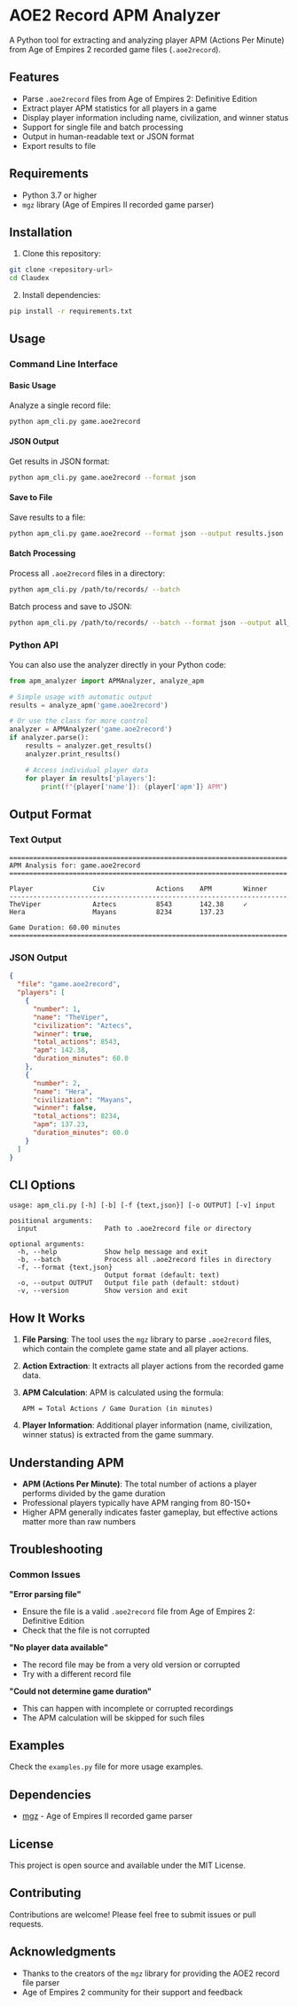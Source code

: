 # AOE2 Record APM Analyzer

A Python tool for extracting and analyzing player APM (Actions Per Minute) from Age of Empires 2 recorded game files (`.aoe2record`).

## Features

- Parse `.aoe2record` files from Age of Empires 2: Definitive Edition
- Extract player APM statistics for all players in a game
- Display player information including name, civilization, and winner status
- Support for single file and batch processing
- Output in human-readable text or JSON format
- Export results to file

## Requirements

- Python 3.7 or higher
- `mgz` library (Age of Empires II recorded game parser)

## Installation

1. Clone this repository:
```bash
git clone <repository-url>
cd Claudex
```

2. Install dependencies:
```bash
pip install -r requirements.txt
```

## Usage

### Command Line Interface

#### Basic Usage

Analyze a single record file:
```bash
python apm_cli.py game.aoe2record
```

#### JSON Output

Get results in JSON format:
```bash
python apm_cli.py game.aoe2record --format json
```

#### Save to File

Save results to a file:
```bash
python apm_cli.py game.aoe2record --format json --output results.json
```

#### Batch Processing

Process all `.aoe2record` files in a directory:
```bash
python apm_cli.py /path/to/records/ --batch
```

Batch process and save to JSON:
```bash
python apm_cli.py /path/to/records/ --batch --format json --output all_results.json
```

### Python API

You can also use the analyzer directly in your Python code:

```python
from apm_analyzer import APMAnalyzer, analyze_apm

# Simple usage with automatic output
results = analyze_apm('game.aoe2record')

# Or use the class for more control
analyzer = APMAnalyzer('game.aoe2record')
if analyzer.parse():
    results = analyzer.get_results()
    analyzer.print_results()

    # Access individual player data
    for player in results['players']:
        print(f"{player['name']}: {player['apm']} APM")
```

## Output Format

### Text Output

```
======================================================================
APM Analysis for: game.aoe2record
======================================================================

Player               Civ             Actions    APM        Winner
----------------------------------------------------------------------
TheViper             Aztecs          8543       142.38     ✓
Hera                 Mayans          8234       137.23

Game Duration: 60.00 minutes
======================================================================
```

### JSON Output

```json
{
  "file": "game.aoe2record",
  "players": [
    {
      "number": 1,
      "name": "TheViper",
      "civilization": "Aztecs",
      "winner": true,
      "total_actions": 8543,
      "apm": 142.38,
      "duration_minutes": 60.0
    },
    {
      "number": 2,
      "name": "Hera",
      "civilization": "Mayans",
      "winner": false,
      "total_actions": 8234,
      "apm": 137.23,
      "duration_minutes": 60.0
    }
  ]
}
```

## CLI Options

```
usage: apm_cli.py [-h] [-b] [-f {text,json}] [-o OUTPUT] [-v] input

positional arguments:
  input                 Path to .aoe2record file or directory

optional arguments:
  -h, --help            Show help message and exit
  -b, --batch           Process all .aoe2record files in directory
  -f, --format {text,json}
                        Output format (default: text)
  -o, --output OUTPUT   Output file path (default: stdout)
  -v, --version         Show version and exit
```

## How It Works

1. **File Parsing**: The tool uses the `mgz` library to parse `.aoe2record` files, which contain the complete game state and all player actions.

2. **Action Extraction**: It extracts all player actions from the recorded game data.

3. **APM Calculation**: APM is calculated using the formula:
   ```
   APM = Total Actions / Game Duration (in minutes)
   ```

4. **Player Information**: Additional player information (name, civilization, winner status) is extracted from the game summary.

## Understanding APM

- **APM (Actions Per Minute)**: The total number of actions a player performs divided by the game duration
- Professional players typically have APM ranging from 80-150+
- Higher APM generally indicates faster gameplay, but effective actions matter more than raw numbers

## Troubleshooting

### Common Issues

**"Error parsing file"**
- Ensure the file is a valid `.aoe2record` file from Age of Empires 2: Definitive Edition
- Check that the file is not corrupted

**"No player data available"**
- The record file may be from a very old version or corrupted
- Try with a different record file

**"Could not determine game duration"**
- This can happen with incomplete or corrupted recordings
- The APM calculation will be skipped for such files

## Examples

Check the `examples.py` file for more usage examples.

## Dependencies

- [mgz](https://github.com/happyleavesaoc/aoc-mgz) - Age of Empires II recorded game parser

## License

This project is open source and available under the MIT License.

## Contributing

Contributions are welcome! Please feel free to submit issues or pull requests.

## Acknowledgments

- Thanks to the creators of the `mgz` library for providing the AOE2 record file parser
- Age of Empires 2 community for their support and feedback
